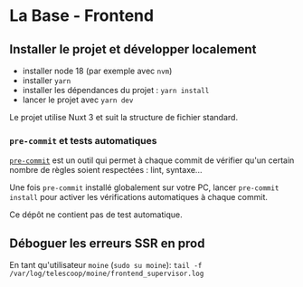 # La Base - Frontend

## Installer le projet et développer localement

- installer node 18 (par exemple avec `nvm`)
- installer `yarn`
- installer les dépendances du projet : `yarn install`
- lancer le projet avec `yarn dev`

Le projet utilise Nuxt 3 et suit la structure de fichier standard.

### `pre-commit` et tests automatiques

[`pre-commit`](https://pre-commit.com/) est un outil qui permet à chaque commit de
vérifier qu'un certain nombre de règles soient respectées : lint, syntaxe...

Une fois `pre-commit` installé globalement sur votre PC, lancer `pre-commit install`
pour activer les vérifications automatiques à chaque commit.

Ce dépôt ne contient pas de test automatique.

## Déboguer les erreurs SSR en prod

En tant qu'utilisateur `moine` (`sudo su moine`):
`tail -f /var/log/telescoop/moine/frontend_supervisor.log`
